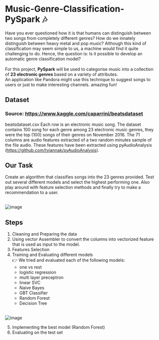 # Music-Genre-Classification-PySpark 🎶
Have you ever questioned how it is that humans can distinguish between two songs from completely different genres? How do we innately distinguish between heavy metal and pop music? Although this kind of classification may seem simple to us, a machine would find it quite challenging to do. Hence, the question is: Is it possible to develop an automatic genre classification model? <br> <br>
For this project, **PySpark** will be used to categorise music into a collection of **23 electronic genres** based on a variety of attributes.<br>
An application like Pandora might use this technique to suggest songs to users or just to make interesting channels. amazing fun!

## Dataset
### Source: https://www.kaggle.com/caparrini/beatsdataset
beatsdataset.csv Each row is an electronic music song. The dataset contains 100 song for each genre among 23 electronic music genres, they were the top (100) songs of their genres on November 2016. The 71 columns are audio features extracted of a two random minutes sample of the file audio. These features have been extracted using pyAudioAnalysis (https://github.com/tyiannak/pyAudioAnalysis).
## Our Task
Create an algorithm that classifies songs into the 23 genres provided. Test out several different models and select the highest performing one. Also play around with feature selection methods and finally try to make a recommendation to a user. <br> <br>

![image](https://user-images.githubusercontent.com/53153292/227954901-6c78c7cc-dfd3-4408-bc24-b3d11ffdec71.png)

## Steps
1) Cleaning and Preparing the data
2) Using vector Assembler to convert the columns into vectorized feature that is used as input to the model.
3) Features Selection
4) Training and Evaluating different models <br>
:point_right: 
We tried and evaluated each of the following models:
    - one vs rest
    - logistic regression
    - multi layer preceptron
    - linear SVC
    - Naive Bayes
    - GBT Classifier
    - Random Forest
    - Decision Tree
    <br>
![image](https://user-images.githubusercontent.com/53153292/227953946-fa5b2afc-cafc-44d6-85a6-0cd283298c0f.png)

5) Implementing the best model (Random Forest)
6) Evaluating on the test set
